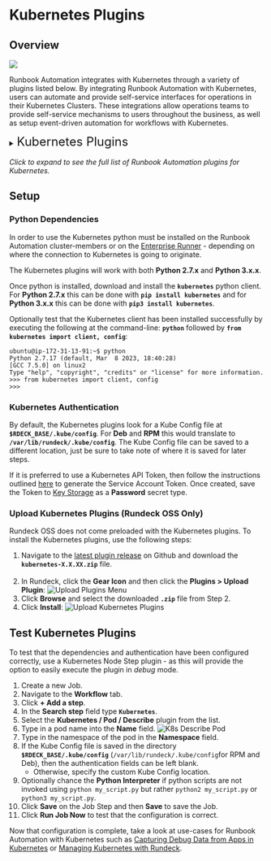 # Kubernetes Plugins

## Overview

![](/assets/img/kubernetes-icon.png)

Runbook Automation integrates with Kubernetes through a variety of plugins listed below.
By integrating Runbook Automation with Kubernetes, users can automate and provide self-service interfaces for operations in their Kubernetes Clusters.
These integrations allow operations teams to provide self-service mechanisms to users throughout the business, as well as setup event-driven automation for workflows with Kubernetes.

<details><summary> <font size="5">Kubernetes Plugins</font>
</summary>

|Plugin Name| Plugin Type| Description|
|:---------------------------------------------------------|:---------------------------------------------------------:|:---------------------------------------------------------|
|[**Create Deployment**](/manual/node-steps/kubernetes-deployment-plugins.html#kubernetes-deployment-create)|Node Step|Create a new deployment.|
|[**Delete Deployment**](/manual/node-steps/kubernetes-deployment-plugins.html#kubernetes-deployment-delete)|Node Step|Delete an existing deployment.|
|[**Deployment Status**](/manual/node-steps/kubernetes-deployment-plugins.html#kubernetes-deployment-status)|Node Step|Get the status of an existing deployment.|
|[**Update Deployment**](/manual/node-steps/kubernetes-deployment-plugins.html#kubernetes-deployment-update)|Node Step|Update an existing deployment.|
|[**Waitfor Deployment**](/manual/node-steps/kubernetes-deployment-plugins.html#kubernetes-deployment-waitfor)|Node Step|Pause workflow until deployment is complete.|
|[**Create Job**](/manual/node-steps/kubernetes-job-plugins.html#kubernetes-job-create)|Node Step|Create a new Kubernetes job.|
|[**Delete Job**](/manual/node-steps/kubernetes-job-plugins.html#kubernetes-job-delete)|Node Step|Delete an existing Kubernetes job.|
|[**Re-run Job**](/manual/node-steps/kubernetes-job-plugins.html#kubernetes-job-re-run)|Node Step|Re-runs an existing Kubernetes job.|
|[**Waitfor Job**](/manual/node-steps/kubernetes-job-plugins.html#kubernetes-job-waitfor)|Node Step|Pause workflow until Kubernetes job is complete.|
|[**Create Service**](/manual/node-steps/kubernetes-service-plugins.html#kubernetes-service-create)|Node Step|Create a new Kubernetes service.|
|[**Update Service**](/manual/node-steps/kubernetes-service-plugins.html#kubernetes-service-update)|Node Step|Update an existing Kubernetes service.|
|[**Delete Service**](/manual/node-steps/kubernetes-service-plugins.html#kubernetes-service-delete)|Node Step|Delete an existing Kubernetes service.|
|[**Pods Node Source**](/manual/projects/resource-model-sources/kubernetes.md)|Resource Model|Populates node inventory with Kubernetes pods.|
|[**Create Pod**](/manual/node-steps/kubernetes-pod-plugins.html#kubernetes-pod-create)|Node Step|Create a new Kubernetes pod.|
|[**Delete Pod**](/manual/node-steps/kubernetes-pod-plugins.html#kubernetes-pod-delete)|Node Step|Delete an existing Kubernetes pod.|
|[**Describe Pod**](/manual/node-steps/kubernetes-pod-plugins.html#kubernetes-pod-describe)|Node Step|Describe a running Kubernetes pod.|
|[**Execute Command**](/manual/node-steps/kubernetes-pod-plugins.html#kubernetes-pod-execute-command)|Node Step|Execute a command inside a container in a running pod.|
|[**Execute Script**](/manual/node-steps/kubernetes-pod-plugins.html#kubernetes-pod-execute-script)|Node Step|Execute a script inside a container in a running pod.|
|[**Pod Logs**](/manual/node-steps/kubernetes-pod-plugins.html#kubernetes-pod-logs)|Node Step|View the logs of a running pod.|
|[**Waitfor Pod**](/manual/node-steps/kubernetes-pod-plugins.html#kubernetes-pod-waitfor)|Node Step|Pause workflow until pod is in "ready" state.|
|[**Debug Pod**](/manual/node-steps/kubernetes-debug-plugins.html#kubernetes-debug-ephemeral-container)|Node Step|Debug a running container inside an existing pod using an ephemeral container.|
|[**Waitfor StatefulSet**](/manual/node-steps/kubernetes-statefulset-plugins.html#kubernetes-statefulset-waitfor)|Node Step|Pause workflow until StatefulSet has been successfully deployed.|

</details>
<br>
<em>Click to expand to see the full list of Runbook Automation plugins for Kubernetes.</em>

## Setup

### Python Dependencies

In order to use the Kubernetes python must be installed on the Runbook Automation cluster-members or on the [Enterprise Runner](/administration/runner/runner-intro) - depending on where the
connection to Kubernetes is going to originate.  

The Kubernetes plugins will work with both **Python 2.7.x** and **Python 3.x.x**.

Once python is installed, download and install the **`kubernetes`** python client.  For **Python 2.7.x** this can be done with **`pip install kubernetes`** and for **Python 3.x.x** this can be
done with **`pip3 install kubernetes`**.

Optionally test that the Kubernetes client has been installed successfully by executing the following at the command-line: **`python`** followed by **`from kubernetes import client, config`**:

```
ubuntu@ip-172-31-13-91:~$ python
Python 2.7.17 (default, Mar  8 2023, 18:40:28) 
[GCC 7.5.0] on linux2
Type "help", "copyright", "credits" or "license" for more information.
>>> from kubernetes import client, config
>>>
```

### Kubernetes Authentication

By default, the Kubernetes plugins look for a Kube Config file at **`$RDECK_BASE/.kube/config`**.  For **Deb** and **RPM** this would translate to **`/var/lib/rundeck/.kube/config`**.
The Kube Config file can be saved to a different location, just be sure to take note of where it is saved for later steps.

If it is preferred to use a Kubernetes API Token, then follow the instructions outlined [here](https://www.cncf.io/blog/2020/07/31/kubernetes-rbac-101-authentication/) to generate the Service Account Token.
Once created, save the Token to [Key Storage](/manual/system-configs.html#key-storage) as a **Password** secret type.

### Upload Kubernetes Plugins (Rundeck OSS Only)

Rundeck OSS does not come preloaded with the Kubernetes plugins. To install the Kubernetes plugins, use the following steps:

1. Navigate to the [latest plugin release](https://github.com/rundeck-plugins/kubernetes/releases/latest) on Github and download the **`kubernetes-X.X.XX.zip`** file.<br><br>
2. In Rundeck, click the **Gear Icon** and then click the **Plugins > Upload Plugin**:
   ![Upload Plugins Menu](/assets/img/upload-plugins-menu.png)
3. Click **Browse** and select the downloaded **`.zip`** file from Step 2.
4. Click **Install**:
   ![Upload Kubernetes Plugins](/assets/img/upload-k8s-plugins.png)

## Test Kubernetes Plugins

To test that the dependencies and authentication have been configured correctly, use a Kubernetes Node Step plugin - as this will provide the option to easily
execute the plugin in _debug_ mode.

1. Create a new Job.
2. Navigate to the **Workflow** tab.
3. Click **+ Add a step**.
4. In the **Search step** field type **`Kubernetes`**.
5. Select the **Kubernetes / Pod / Describe** plugin from the list.
6. Type in a pod name into the **Name** field.
![K8s Describe Pod](/assets/img/k8s-describe-pod.png)
7. Type in the namespace of the pod in the **Namespace** field.
8. If the Kube Config file is saved in the directory **`$RDECK_BASE/.kube/config`** (`/var/lib/rundeck/.kube/config`for RPM and Deb), then the authentication fields can be left blank.
   * Otherwise, specify the custom Kube Config location.
9. Optionally chance the **Python Interpreter** if python scripts are not invoked using `python my_script.py` but rather `python2 my_script.py` or `python3 my_script.py`.
10. Click **Save** on the Job Step and then **Save** to save the Job.
11. Click **Run Job Now** to test that the configuration is correct.

Now that configuration is complete, take a look at use-cases for Runbook Automation with Kubernetes such as 
[Capturing Debug Data from Apps in Kubernetes](/learning/solutions/automated-diagnostics/examples/k8s-app-debug-capture) 
or [Managing Kubernetes with Rundeck](/learning/howto/how2kube.html#managing-kubernetes-with-rundeck).







